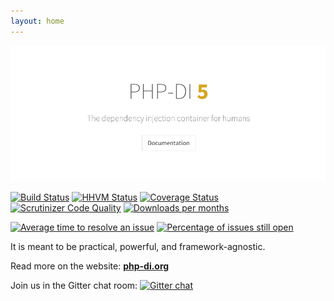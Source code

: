 ```yaml
---
layout: home
---
```


[![](doc/img.png)](http://php-di.org/)

[![Build Status](https://img.shields.io/travis/PHP-DI/PHP-DI.svg?style=flat-square)](https://travis-ci.org/PHP-DI/PHP-DI)
[![HHVM Status](https://img.shields.io/hhvm/php-di/php-di.svg?style=flat-square)](http://hhvm.h4cc.de/package/php-di/php-di)
[![Coverage Status](https://img.shields.io/coveralls/PHP-DI/PHP-DI/master.svg?style=flat-square)](https://coveralls.io/r/PHP-DI/PHP-DI?branch=master)
[![Scrutinizer Code Quality](https://img.shields.io/scrutinizer/g/PHP-DI/PHP-DI.svg?style=flat-square)](https://scrutinizer-ci.com/g/PHP-DI/PHP-DI/?branch=master)
[![Downloads per months](https://img.shields.io/packagist/dm/PHP-DI/PHP-DI.svg?style=flat-square)](https://packagist.org/packages/PHP-DI/PHP-DI)

[![Average time to resolve an issue](http://isitmaintained.com/badge/resolution/PHP-DI/PHP-DI.svg)](http://isitmaintained.com/project/PHP-DI/PHP-DI "Average time to resolve an issue")
[![Percentage of issues still open](http://isitmaintained.com/badge/open/PHP-DI/PHP-DI.svg)](http://isitmaintained.com/project/PHP-DI/PHP-DI "Percentage of issues still open")

It is meant to be practical, powerful, and framework-agnostic.

Read more on the website: **[php-di.org](http://php-di.org)**

Join us in the Gitter chat room: [![Gitter chat](https://badges.gitter.im/PHP-DI/PHP-DI.png)](https://gitter.im/PHP-DI/PHP-DI)
